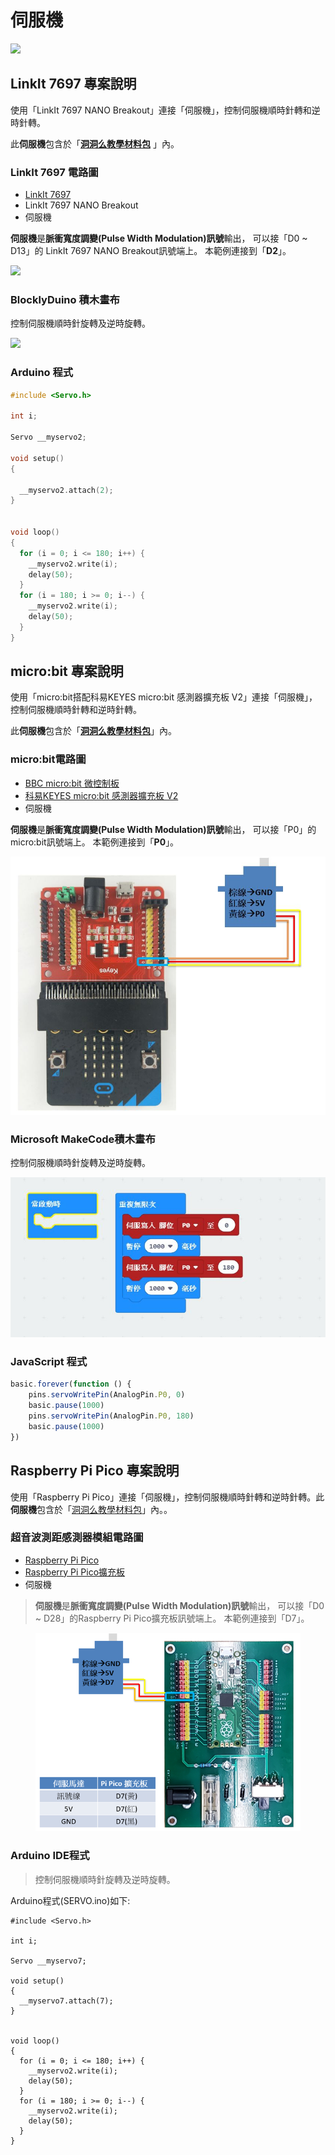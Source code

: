 # 伺服機

![](../../.gitbook/assets/linkit7697\_servo\_00.png)

## LinkIt 7697 專案說明

使用「LinkIt 7697 NANO Breakout」連接「伺服機」，控制伺服機順時針轉和逆時針轉。

此**伺服機**包含於「[**洞洞么教學材料包**](https://www.robotkingdom.com.tw/product/rk-education-kit-001/) 」內。

### LinkIt 7697 電路圖

* [LinkIt 7697](https://www.robotkingdom.com.tw/product/linkit-7697/)
* LinkIt 7697 NANO Breakout
* 伺服機

**伺服機**是**脈衝寬度調變(Pulse Width Modulation)訊號**輸出， 可以接「D0 \~ D13」的 LinkIt 7697 NANO Breakout訊號端上。 本範例連接到「**D2**」。

![](../../.gitbook/assets/linkit7697\_servo\_01.png)

### BlocklyDuino 積木畫布

控制伺服機順時針旋轉及逆時旋轉。

![](../../.gitbook/assets/linkit7697\_servo\_02.png)

### Arduino 程式

```c
#include <Servo.h>

int i;

Servo __myservo2;

void setup()
{

  __myservo2.attach(2);
}


void loop()
{
  for (i = 0; i <= 180; i++) {
    __myservo2.write(i);
    delay(50);
  }
  for (i = 180; i >= 0; i--) {
    __myservo2.write(i);
    delay(50);
  }
}
```

## micro:bit 專案說明

使用「micro:bit搭配科易KEYES micro:bit 感測器擴充板 V2」連接「伺服機」，控制伺服機順時針轉和逆時針轉。

此**伺服機**包含於「[**洞洞么教學材料包**](https://www.robotkingdom.com.tw/product/rk-education-kit-001/)」內。

### micro:bit電路圖

* [BBC micro:bit 微控制板
  ](https://www.robotkingdom.com.tw/product/bbc-microbit-1/)
* [科易KEYES micro:bit 感測器擴充板 V2
  ](https://www.robotkingdom.com.tw/product/keyes-microbit-sensor-breakout-v2/)
* 伺服機

**伺服機**是**脈衝寬度調變(Pulse Width Modulation)訊號**輸出， 可以接「P0」的 micro:bit訊號端上。 本範例連接到「**P0**」。

![](<../../.gitbook/assets/01 (6).JPG>)

### Microsoft MakeCode積木畫布

控制伺服機順時針旋轉及逆時旋轉。

![](<../../.gitbook/assets/02 (3).JPG>)

### JavaScript 程式

```javascript
basic.forever(function () {
    pins.servoWritePin(AnalogPin.P0, 0)
    basic.pause(1000)
    pins.servoWritePin(AnalogPin.P0, 180)
    basic.pause(1000)
})
```





## Raspberry Pi Pico 專案說明

使用「Raspberry Pi Pico」連接「伺服機」，控制伺服機順時針轉和逆時針轉。此**伺服機**包含於「[洞洞么教學材料包](https://robotkingdom.com.tw/product/rk-education-kit-001/)」內。。



### 超音波測距感測器模組電路圖

* [Raspberry Pi Pico](https://robotkingdom.com.tw/product/raspberry-pi-pico/)[
  ](https://www.robotkingdom.com.tw/product/bbc-microbit-1/)
* [Raspberry Pi Pico擴充板](https://robotkingdom.com.tw/product/pipico-education-kit-001/)[
  ](https://www.robotkingdom.com.tw/product/keyes-microbit-sensor-breakout-v2/)
* 伺服機

> **伺服機**是**脈衝寬度調變(Pulse Width Modulation)訊號**輸出， 可以接「D0 \~ D28」的Raspberry Pi Pico擴充板訊號端上。 本範例連接到「D7」。

<figure><img src="../../.gitbook/assets/image (20).png" alt=""><figcaption></figcaption></figure>



### Arduino IDE程式

> 控制伺服機順時針旋轉及逆時旋轉。



Arduino程式(SERVO.ino)如下:

```arduino
#include <Servo.h>

int i;

Servo __myservo7;

void setup()
{
  __myservo7.attach(7);
}


void loop()
{
  for (i = 0; i <= 180; i++) {
    __myservo2.write(i);
    delay(50);
  }
  for (i = 180; i >= 0; i--) {
    __myservo2.write(i);
    delay(50);
  }
}
```
